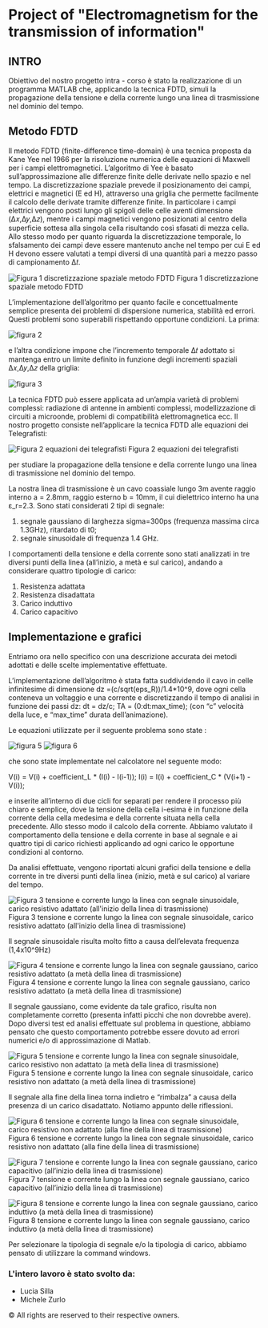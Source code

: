 # Project of "Electromagnetism for the transmission of information"



## INTRO
Obiettivo del nostro progetto intra - corso è stato la realizzazione di un programma MATLAB che, applicando la tecnica FDTD, simuli la propagazione della tensione e della corrente lungo una linea di trasmissione nel dominio del tempo.

## Metodo FDTD

Il metodo FDTD (finite-difference time-domain) è una tecnica proposta da Kane Yee nel 1966 per la risoluzione numerica delle equazioni di Maxwell per i campi elettromagnetici. L’algoritmo di Yee è basato sull’approssimazione alle differenze finite delle derivate nello spazio e nel tempo. La discretizzazione spaziale prevede il posizionamento dei campi, elettrici e magnetici (E ed H), attraverso una griglia che permette facilmente il calcolo delle derivate tramite differenze finite. In particolare i campi elettrici vengono posti lungo gli spigoli delle celle aventi dimensione (Δ𝑥,Δ𝑦,Δ𝑧), mentre i campi magnetici vengono posizionati al centro della superficie sottesa alla singola cella risultando così sfasati di mezza cella. Allo stesso modo per quanto riguarda la discretizzazione temporale, lo sfalsamento dei campi deve essere mantenuto anche nel tempo per cui E ed H devono essere valutati a tempi diversi di una quantità pari a mezzo passo di campionamento Δ𝑡.

![Figura 1 discretizzazione spaziale metodo FDTD](readme_image/fig_1.png)  Figura 1 discretizzazione spaziale metodo FDTD



L’implementazione dell’algoritmo per quanto facile e concettualmente semplice presenta dei problemi di dispersione numerica, stabilità ed errori. Questi problemi sono superabili rispettando opportune condizioni. La prima:

 ![figura 2](readme_image/fig_2.png)
 
e l’altra condizione impone che l’incremento temporale Δ𝑡 adottato si mantenga entro un limite definito in funzione degli incrementi spaziali Δ𝑥,Δ𝑦,Δ𝑧 della griglia:
 
 ![figura 3](readme_image/fig_3.png)

La tecnica FDTD può essere applicata ad un’ampia varietà di problemi complessi: radiazione di antenne in ambienti complessi, modellizzazione di circuiti a microonde, problemi di compatibilità elettromagnetica ecc. 
Il nostro progetto consiste nell’applicare la tecnica FDTD alle equazioni dei Telegrafisti:

 ![Figura 2 equazioni dei telegrafisti](readme_image/fig_4.png) Figura 2 equazioni dei telegrafisti
 
per studiare la propagazione della tensione e della corrente lungo una linea di trasmissione nel dominio del tempo.

La nostra linea di trasmissione è un cavo coassiale lungo 3m avente raggio interno a = 2.8mm, raggio esterno b = 10mm, il cui dielettrico interno ha una ε_r=2.3.
Sono stati considerati 2 tipi di segnale:

1) segnale gaussiano di larghezza sigma=300ps (frequenza massima   circa 1.3GHz), ritardato di t0;
2) segnale sinusoidale di frequenza 1.4 GHz.

I comportamenti della tensione e della corrente sono stati analizzati in tre diversi punti della linea (all’inizio, a metà e sul carico), andando a considerare quattro tipologie di carico:
1) Resistenza adattata 
2) Resistenza disadattata
3) Carico induttivo
4) Carico capacitivo 

## Implementazione e grafici
Entriamo ora nello specifico con una descrizione accurata dei metodi adottati e delle scelte implementative effettuate.

L’implementazione dell’algoritmo è stata fatta suddividendo il cavo in celle infinitesime di dimensione dz =(c/sqrt(eps_R))/1.4*10^9, dove ogni cella conteneva un voltaggio e una corrente e discretizzando il tempo di analisi in funzione dei passi dz: 
dt = dz/c;
TA = (0:dt:max_time);
(con “c” velocità della luce, e “max_time” durata dell’animazione).

Le equazioni utilizzate per il seguente problema sono state :

 ![figura 5](readme_image/fig_5.png)
 ![figura 6](readme_image/fig_6.png)
                   
che sono state implementate nel calcolatore nel seguente modo:

V(i) = V(i) + coefficient_L * (I(i) - I(i-1)); 
I(i) = I(i) + coefficient_C * (V(i+1) - V(i));

e inserite all’interno di due cicli for separati per rendere il processo più chiaro e semplice, dove la tensione della cella i-esima è in funzione della corrente della cella medesima e della corrente situata nella cella precedente.
Allo stesso modo il calcolo della corrente.
Abbiamo valutato il comportamento della tensione e della corrente in base al segnale e ai quattro tipi di carico richiesti applicando ad ogni carico le opportune condizioni al contorno.

Da analisi effettuate, vengono riportati alcuni grafici della tensione e della corrente in tre diversi punti della linea (inizio, metà e sul carico) al variare del tempo.

 ![Figura 3 tensione e corrente lungo la linea con segnale sinusoidale, carico resistivo adattato (all'inizio della linea di trasmissione)](readme_image/fig_7.png) Figura 3 tensione e corrente lungo la linea con segnale sinusoidale, carico resistivo adattato (all'inizio della linea di trasmissione)
 
 Il segnale sinusoidale risulta molto fitto a causa dell’elevata frequenza (1,4x10^9Hz)
 
 ![Figura 4 tensione e corrente lungo la linea con segnale gaussiano, carico resistivo adattato (a metà della linea di trasmissione)](readme_image/fig_8.png) Figura 4 tensione e corrente lungo la linea con segnale gaussiano, carico resistivo adattato (a metà della linea di trasmissione)
 
 Il segnale gaussiano, come evidente da tale grafico, risulta non completamente corretto (presenta infatti picchi che non dovrebbe avere). Dopo diversi test ed analisi effettuate sul problema in questione, abbiamo pensato che questo comportamento potrebbe essere dovuto ad errori numerici e/o di approssimazione di Matlab.
  
 ![Figura 5 tensione e corrente lungo la linea con segnale sinusoidale, carico resistivo non adattato (a metà della linea di trasmissione)](readme_image/fig_9.png) Figura 5 tensione e corrente lungo la linea con segnale sinusoidale, carico resistivo non adattato (a metà della linea di trasmissione)
 
 Il segnale alla fine della linea torna indietro e “rimbalza” a causa della presenza di un carico disadattato. Notiamo appunto delle riflessioni.


   
 ![Figura 6 tensione e corrente lungo la linea con segnale sinusoidale, carico resistivo non adattato (alla fine della linea di trasmissione)](readme_image/fig_10.png) Figura 6 tensione e corrente lungo la linea con segnale sinusoidale, carico resistivo non adattato (alla fine della linea di trasmissione)
    
 ![Figura 7 tensione e corrente lungo la linea con segnale gaussiano, carico capacitivo (all’inizio della linea di trasmissione)](readme_image/fig_11.png) Figura 7 tensione e corrente lungo la linea con segnale gaussiano, carico capacitivo (all’inizio della linea di trasmissione)
     
 ![Figura 8 tensione e corrente lungo la linea con segnale gaussiano, carico induttivo (a metà della linea di trasmissione)](readme_image/fig_12.png) Figura 8 tensione e corrente lungo la linea con segnale gaussiano, carico induttivo (a metà della linea di trasmissione)
 
 Per selezionare la tipologia di segnale e/o la tipologia di carico, abbiamo pensato di utilizzare la command windows.



### L'intero lavoro è stato svolto da:
- Lucia Silla
- Michele Zurlo
    
© All rights are reserved to their respective owners. 
